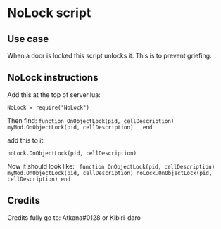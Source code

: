 # NoLock script

## Use case
When a door is locked this script unlocks it. This is to prevent griefing.

## NoLock instructions

Add this at the top of server.lua:

`
  NoLock = require("NoLock")
`

Then find:
`
  function OnObjectLock(pid, cellDescription)
    myMod.OnObjectLock(pid, cellDescription)  
  end
`

add this to it:

`
  noLock.OnObjectLock(pid, cellDescription)
`

Now it should look like:
` 
  function OnObjectLock(pid, cellDescription)
    myMod.OnObjectLock(pid, cellDescription)
    noLock.OnObjectLock(pid, cellDescription)
  end
`

## Credits
Credits fully go to: Atkana#0128 or Kibiri-daro
